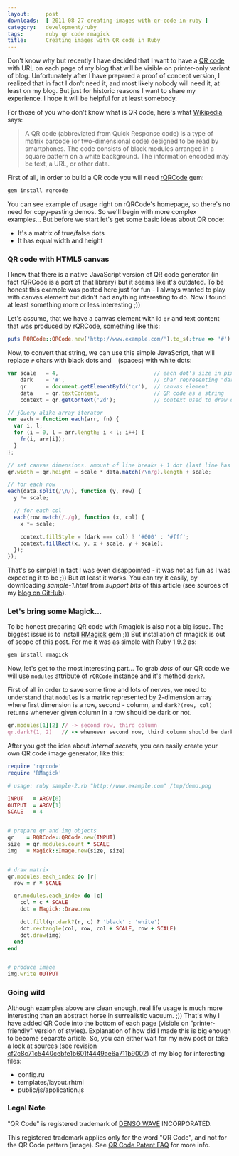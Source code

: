 ```yaml
---
layout:     post
downloads:  [ 2011-08-27-creating-images-with-qr-code-in-ruby ]
category:   development/ruby
tags:       ruby qr code rmagick
title:      Creating images with QR code in Ruby
---
```


Don't know why but recently I have decided that I want to have a [QR code][1]
with URL on each page of my blog that will be visible on printer-only variant of
blog. Unfortunately after I have prepared a proof of concept version, I realized
that in fact I don't need it, and most likely nobody will need it, at least on
my blog. But just for historic reasons I want to share my experience. I hope it
will be helpful for at least somebody.

For those of you who don't know what is QR code, here's what [Wikipedia][2]
says:

> A QR code (abbreviated from Quick Response code) is a type of matrix barcode
> (or two-dimensional code) designed to be read by smartphones. The code
> consists of black modules arranged in a square pattern on a white background.
> The information encoded may be text, a URL, or other data.

First of all, in order to build a QR code you will need [rQRCode][3] gem:

``` bash
gem install rqrcode
```

You can see example of usage right on rQRCode's homepage, so there's no need for
copy-pasting demos. So we'll begin with more complex examples... But before we
start let's get some basic ideas about QR code:

* It's a matrix of true/false dots
* It has equal width and height


### QR code with HTML5 canvas

I know that there is a native JavaScript version of QR code generator (in fact
rQRCode is a port of that library) but it seems like it's outdated. To be honest
this example was posted here just for fun - I always wanted to play with canvas
element but didn't had anything interesting to do. Now I found at least something
more or less interesting ;))

Let's assume, that we have a canvas element with id `qr` and text content that
was produced by rQRCode, something like this:

``` ruby
puts RQRCode::QRCode.new('http://www.example.com/').to_s(:true => '#')
```

Now, to convert that string, we can use this simple JavaScript, that will
replace `#` chars with black dots and ` ` (spaces) with white dots:

``` javascript
var scale   = 4,                              // each dot's size in pixels
    dark    = '#',                            // char representing "dark" dot
    qr      = document.getElementById('qr'),  // canvas element
    data    = qr.textContent,                 // QR code as a string
    context = qr.getContext('2d');            // context used to draw dots

// jQuery alike array iterator
var each = function each(arr, fn) {
  var i, l;
  for (i = 0, l = arr.length; i < l; i++) {
    fn(i, arr[i]);
  }
};

// set canvas dimensions. amount of line breaks + 1 dot (last line has no NL)
qr.width = qr.height = scale * data.match(/\n/g).length + scale;

// for each row
each(data.split(/\n/), function (y, row) {
  y *= scale;

  // for each col
  each(row.match(/./g), function (x, col) {
    x *= scale;

    context.fillStyle = (dark === col) ? '#000' : '#fff';
    context.fillRect(x, y, x + scale, y + scale);
  });
});
```

That's so simple! In fact I was even disappointed - it was not as fun as I was
expecting it to be ;)) But at least it works. You can try it easily, by
downloading _sample-1.html_ from _support bits_ of this article (see sources of
my [blog on GitHub][4]).


### Let's bring some Magick...

To be honest preparing QR code with Rmagick is also not a big issue. The biggest
issue is to install [RMagick][5] gem ;)) But installation of rmagick is out of
scope of this post. For me it was as simple with Ruby 1.9.2 as:

``` bash
gem install rmagick
```

Now, let's get to the most interesting part... To grab _dots_ of our QR code we
will use `modules` attribute of `rQRCode` instance and it's method `dark?`.

First of all in order to save some time and lots of nerves, we need to
understand that `modules` is a matrix represented by 2-dimension array where
first dimension is a row, second - column, and `dark?(row, col)` returns
whenever given column in a row should be dark or not.

``` ruby
qr.modules[1][2] // -> second row, third column
qr.dark?(1, 2)   // -> whenever second row, third column should be dark or not
```

After you got the idea about _internal secrets_, you can easily create your own
QR code image generator, like this:

``` ruby
require 'rqrcode'
require 'RMagick'

# usage: ruby sample-2.rb "http://www.example.com" /tmp/demo.png

INPUT   = ARGV[0]
OUTPUT  = ARGV[1]
SCALE   = 4


# prepare qr and img objects
qr    = RQRCode::QRCode.new(INPUT)
size  = qr.modules.count * SCALE
img   = Magick::Image.new(size, size)


# draw matrix
qr.modules.each_index do |r|
  row = r * SCALE

  qr.modules.each_index do |c|
    col = c * SCALE
    dot = Magick::Draw.new

    dot.fill(qr.dark?(r, c) ? 'black' : 'white')
    dot.rectangle(col, row, col + SCALE, row + SCALE)
    dot.draw(img)
  end
end


# produce image
img.write OUTPUT
```


### Going wild

Although examples above are clean enough, real life usage is much more
interesting than an abstract horse in surrealistic vacuum. ;)) That's why I have
added QR Code into the bottom of each page (visible on "printer-friendly"
version of styles). Explanation of how did I made this is big enough to become
separate article. So, you can either wait for my new post or take a look at
sources (see revision [cf2c8c71c5440cebfe1b601f4449ae6a711b9002][8]) of my blog
for interesting files:

* config.ru
* templates/layout.rhtml
* public/js/application.js


### Legal Note

"QR Code" is registered trademark of [DENSO WAVE][6] INCORPORATED.

This registered trademark applies only for the word "QR Code", and not for the
QR Code pattern (image). See [QR Code Patent FAQ][7] for more info.


[1]: http://en.wikipedia.org/wiki/QR_code
[2]: http://www.wikipedia.org/
[3]: http://whomwah.github.com/rqrcode/
[4]: https://github.com/ixti/blog
[5]: https://github.com/rmagick/rmagick
[6]: http://www.denso-wave.com/en/adcd/
[7]: http://www.denso-wave.com/qrcode/faqpatent-e.html
[8]: https://github.com/ixti/blog/tree/cf2c8c71c5440cebfe1b601f4449ae6a711b9002
